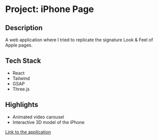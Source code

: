 # Project: iPhone Page

## Description
A web application where I tried to replicate the signature Look & Feel of Apple pages.

## Tech Stack
- React
- Tailwind
- GSAP 
- Three.js

## Highlights
- Animated video carousel
- Interactive 3D model of the iPhone

[Link to the application](https://apple-website-eight-beryl.vercel.app/)
